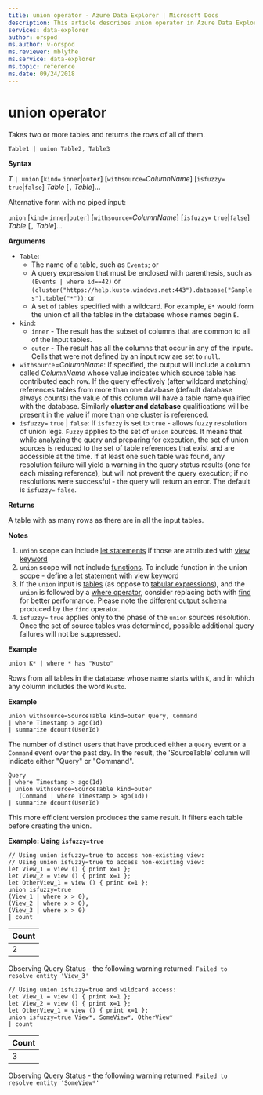 ```yaml
---
title: union operator - Azure Data Explorer | Microsoft Docs
description: This article describes union operator in Azure Data Explorer.
services: data-explorer
author: orspod
ms.author: v-orspod
ms.reviewer: mblythe
ms.service: data-explorer
ms.topic: reference
ms.date: 09/24/2018
---
```

# union operator

Takes two or more tables and returns the rows of all of them. 

```kusto
Table1 | union Table2, Table3
```

**Syntax**

*T* `| union` [`kind=` `inner`|`outer`] [`withsource=`*ColumnName*] [`isfuzzy=` `true`|`false`] *Table* [`,` *Table*]...  

Alternative form with no piped input:

`union` [`kind=` `inner`|`outer`] [`withsource=`*ColumnName*] [`isfuzzy=` `true`|`false`] *Table* [`,` *Table*]...  

**Arguments**

* `Table`:
    *  The name of a table, such as `Events`; or
    *  A query expression that must be enclosed with parenthesis, such as `(Events | where id==42)` or `(cluster("https://help.kusto.windows.net:443").database("Samples").table("*"))`; or
    *  A set of tables specified with a wildcard. For example, `E*` would form the union of all the tables in the database whose names begin `E`.
* `kind`: 
    * `inner` - The result has the subset of columns that are common to all of the input tables.
    * `outer` - The result has all the columns that occur in any of the inputs. Cells that were not defined by an input row are set to `null`.
* `withsource`=*ColumnName*: If specified, the output will include a column
called *ColumnName* whose value indicates which source table has contributed each row.
If the query effectively (after wildcard matching) references tables from more than one database (default database always counts) the value of this column will have a table name qualified with the database.
Similarly __cluster and database__ qualifications will be present in the value if more than one cluster is referenced. 
* `isfuzzy=` `true` | `false`: If `isfuzzy` is set to `true` - allows fuzzy resolution of union legs. `Fuzzy` applies to the set of `union` sources. It means that while analyzing the query and preparing for execution, the set of union sources is reduced to the set of table references that exist and are accessible at the time. If at least one such table was found, any resolution failure will yield a warning in the query status results (one for each missing reference), but will not prevent the query execution; if no resolutions were successful - the query will return an error.
The default is `isfuzzy=` `false`.

**Returns**

A table with as many rows as there are in all the input tables.

**Notes**
1. `union` scope can include [let statements](./letstatement.md) if those are 
attributed with [view keyword](./letstatement.md)
2. `union` scope will not include [functions](../management/functions.md). To include 
function in the union scope - define a [let statement](./letstatement.md) 
with [view keyword](./letstatement.md)
3. If the `union` input is [tables](../management/tables.md) (as oppose to [tabular expressions](./tabularexpressionstatements.md)), and the `union` is followed by a [where operator](./whereoperator.md), consider replacing both with [find](./findoperator.md) for better performance. Please note the different [output schema](./findoperator.md#output-schema) produced by the `find` operator. 
4. `isfuzzy=` `true` applies only to the phase of the `union` sources resolution. Once the set of source tables was determined, possible additional query failures will not be suppressed.

**Example**

```kusto
union K* | where * has "Kusto"
```

Rows from all tables in the database whose name starts with `K`, and in which any column includes the word `Kusto`.

**Example**

```kusto
union withsource=SourceTable kind=outer Query, Command
| where Timestamp > ago(1d)
| summarize dcount(UserId)
```

The number of distinct users that have produced
either a `Query` event or a `Command` event over the past day. In the result, the 'SourceTable' column will indicate either "Query" or "Command".

```kusto
Query
| where Timestamp > ago(1d)
| union withsource=SourceTable kind=outer 
   (Command | where Timestamp > ago(1d))
| summarize dcount(UserId)
```

This more efficient version produces the same result. It filters each table before creating the union.

**Example: Using `isfuzzy=true`**
 
```kusto     
// Using union isfuzzy=true to access non-existing view:                   
// Using union isfuzzy=true to access non-existing view:                   
let View_1 = view () { print x=1 };
let View_2 = view () { print x=1 };
let OtherView_1 = view () { print x=1 };
union isfuzzy=true
(View_1 | where x > 0), 
(View_2 | where x > 0),
(View_3 | where x > 0)
| count 
```

|Count|
|---|
|2|

Observing Query Status - the following warning returned:
`Failed to resolve entity 'View_3'`

```kusto
// Using union isfuzzy=true and wildcard access:
let View_1 = view () { print x=1 };
let View_2 = view () { print x=1 };
let OtherView_1 = view () { print x=1 };
union isfuzzy=true View*, SomeView*, OtherView*
| count 
```

|Count|
|---|
|3|

Observing Query Status - the following warning returned:
`Failed to resolve entity 'SomeView*'`
